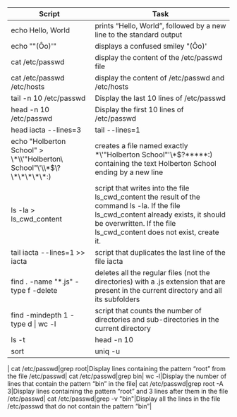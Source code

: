 Script | Task |
-----------------|--------------|
echo Hello, World|prints “Hello, World”, followed by a new line to the standard output|
echo "\"(Ôo)'"|displays a confused smiley "(Ôo)'|
cat /etc/passwd|display the content of the /etc/passwd file|
cat /etc/passwd /etc/hosts|display the content of /etc/passwd and /etc/hosts|
tail -n 10 /etc/passwd|Display the last 10 lines of /etc/passwd|
head -n 10 /etc/passwd|Display the first 10 lines of /etc/passwd|
head iacta --lines=3|tail --lines=1|displays the third line of the file iacta|
echo "Holberton School" > \\\*\\\\\'\"Holberton\ School\"\\\'\\\\\*\$\\\?\\\*\\\*\\\*\\\*\\\*:\)|creates a file named exactly \*\\'"Holberton School"\'\\*$\?\*\*\*\*\*:) containing the text Holberton School ending by a new line|
ls -la > ls_cwd_content|script that writes into the file ls_cwd_content the result of the command ls -la. If the file ls_cwd_content already exists, it should be overwritten. If the file ls_cwd_content does not exist, create it.|
tail iacta --lines=1 >> iacta|script that duplicates the last line of the file iacta|
find . -name "*.js" -type f -delete|deletes all the regular files (not the directories) with a .js extension that are present in the current directory and all its subfolders|
find -mindepth 1 -type d \| wc -l|script that counts the number of directories and sub-directories in the current directory|
ls -t|head -n 10|displays the 10 newest files in the current directory|
sort|uniq -u|script that takes a list of words as input and prints only words that appear exactly once,Input format: One line, one word, Output format: One line, one word,Words should be sorted
|
cat /etc/passwd\|grep root|Display lines containing the pattern “root” from the file /etc/passwd\|
cat /etc/passwd\|grep bin\| wc -l|Display the number of lines that contain the pattern “bin” in the file|
cat /etc/passwd\|grep root -A 3|Display lines containing the pattern “root” and 3 lines after them in the file /etc/passwd|
cat /etc/passwd|grep -v "bin"|Display all the lines in the file /etc/passwd that do not contain the pattern “bin”|










